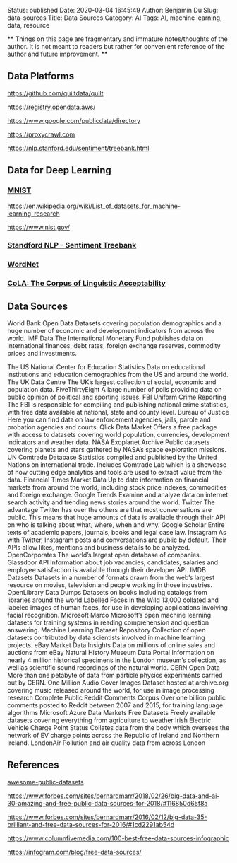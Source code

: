 Status: published
Date: 2020-03-04 16:45:49
Author: Benjamin Du
Slug: data-sources
Title: Data Sources
Category: AI
Tags: AI, machine learning, data, resource

**
Things on this page are fragmentary and immature notes/thoughts of the author.
It is not meant to readers but rather for convenient reference of the author and future improvement.
**

## Data Platforms

https://github.com/quiltdata/quilt

https://registry.opendata.aws/

https://www.google.com/publicdata/directory

https://proxycrawl.com

https://nlp.stanford.edu/sentiment/treebank.html

## Data for Deep Learning

### [MNIST](http://yann.lecun.com/exdb/mnist/)

https://en.wikipedia.org/wiki/List_of_datasets_for_machine-learning_research

https://www.nist.gov/

### [Standford NLP - Sentiment Treebank](https://nlp.stanford.edu/sentiment/treebank.html)

### [WordNet](https://wordnet.princeton.edu/)

### [CoLA: The Corpus of Linguistic Acceptability](https://nyu-mll.github.io/CoLA/)

## Data Sources

World Bank Open Data Datasets covering population demographics and a huge number of economic and development indicators from across the world.
IMF Data The International Monetary Fund publishes data on international finances, debt rates, foreign exchange reserves, commodity prices and investments.


The US National Center for Education Statistics Data on educational institutions and education demographics from the US and around the world.
The UK Data Centre The UK’s largest collection of social, economic and population data.
FiveThirtyEight A large number of polls providing data on public opinion of political and sporting issues.
FBI Uniform Crime Reporting The FBI is responsible for compiling and publishing national crime statistics, with free data available at national, state and county level.
Bureau of Justice Here you can find data on law enforcement agencies, jails, parole and probation agencies and courts.
Qlick Data Market Offers a free package with access to datasets covering world population, currencies, development indicators and weather data.
NASA Exoplanet Archive Public datasets covering planets and stars gathered by NASA’s space exploration missions.
UN Comtrade Database Statistics compiled and published by the United Nations on international trade. Includes Comtrade Lab which is a showcase of how cutting edge analytics and tools are used to extract value from the data.
Financial Times Market Data Up to date information on financial markets from around the world, including stock price indexes, commodities and foreign exchange.
Google Trends Examine and analyze data on internet search activity and trending news stories around the world.
Twitter The advantage Twitter has over the others are that most conversations are public. This means that huge amounts of data is available through their API on who is talking about what, where, when and why.
Google Scholar Entire texts of academic papers, journals, books and legal case law.
Instagram As with Twitter, Instagram posts and conversations are public by default. Their APIs allow likes, mentions and business details to be analyzed.
OpenCorporates The world’s largest open database of companies.
Glassdoor API Information about job vacancies, candidates, salaries and employee satisfaction is available through their developer API.
IMDB Datasets Datasets in a number of formats drawn from the web’s largest resource on movies, television and people working in those industries.
OpenLibrary Data Dumps Datasets on books including catalogs from libraries around the world
Labelled Faces in the Wild 13,000 collated and labeled images of human faces, for use in developing applications involving facial recognition.
Microsoft Marco Microsoft’s open machine learning datasets for training systems in reading comprehension and question answering.
Machine Learning Dataset Repository Collection of open datasets contributed by data scientists involved in machine learning projects.
eBay Market Data Insights Data on millions of online sales and auctions from eBay
Natural History Museum Data Portal Information on nearly 4 million historical specimens in the London museum’s collection, as well as scientific sound recordings of the natural world.
CERN Open Data More than one petabyte of data from particle physics experiments carried out by CERN.
One Million Audio Cover Images Dataset hosted at archive.org covering music released around the world, for use in image processing research
Complete Public Reddit Comments Corpus Over one billion public comments posted to Reddit between 2007 and 2015, for training language algorithms
Microsoft Azure Data Markets Free Datasets Freely available datasets covering everything from agriculture to weather
Irish Electric Vehicle Charge Point Status Collates data from the body which oversees the network of EV charge points across the Republic of Ireland and Northern Ireland.
LondonAir Pollution and air quality data from across London


## References

[awesome-public-datasets](https://github.com/awesomedata/awesome-public-datasets)

https://www.forbes.com/sites/bernardmarr/2018/02/26/big-data-and-ai-30-amazing-and-free-public-data-sources-for-2018/#116850d65f8a

https://www.forbes.com/sites/bernardmarr/2016/02/12/big-data-35-brilliant-and-free-data-sources-for-2016/#1cd2291ab54d

https://www.columnfivemedia.com/100-best-free-data-sources-infographic

https://infogram.com/blog/free-data-sources/
